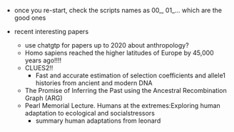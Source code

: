 - once you re-start, check the scripts names as 00_, 01_... which are the good ones

- recent interesting papers
	- use chatgtp for papers up to 2020 about anthropology?
	- Homo sapiens reached the higher latitudes of Europe by 45,000 years ago!!!!
	- CLUES2!!
		- Fast and accurate estimation of selection coefficients and allele1 histories from ancient and modern DNA
	- The Promise of Inferring the Past using the Ancestral Recombination Graph (ARG)
	- Pearl Memorial Lecture. Humans at the extremes:Exploring human adaptation to ecological and socialstressors
		- summary human adaptations from leonard
